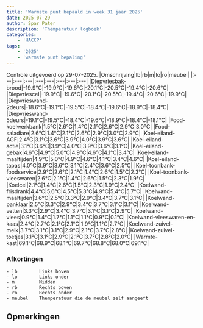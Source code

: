 ```yaml
---
title: 'Warmste punt bepaald in week 31 jaar 2025'
date: 2025-07-29
author: Spar Pater
description: 'Themperatuur logboek'
categories:
    - 'HACCP'
tags:
    - '2025'
    - 'warmste punt bepaling'
---
```

Controle uitgevoerd op 29-07-2025.
|Omschrijving|lb|rb|m|lo|ro|meubel|
|:---|:---|:---|:---|:---|:---|:---|:---|
|Diepvriesbak-brood|-19.9°C|-19.9°C|-19.6°C|-20.1°C|-20.5°C|-19.4°C|-20.6°C|
|Diepvriescel|-19.9°C|-19.6°C|-20.1°C|-20.5°C|-19.4°C|-20.6°C|-19.9°C|
|Diepvrieswand-2deurs|-18.6°C|-19.1°C|-19.5°C|-18.4°C|-19.6°C|-18.9°C|-18.4°C|
|Diepvrieswand-5deurs|-19.1°C|-19.5°C|-18.4°C|-19.6°C|-18.9°C|-18.4°C|-18.1°C|
|Food-koelwerkbank|1.5°C|2.6°C|1.4°C|2.1°C|2.6°C|2.9°C|3.0°C|
|Food-saladiare|2.6°C|1.4°C|2.1°C|2.6°C|2.9°C|3.0°C|2.9°C|
|Koel-eiland-AGF|2.4°C|3.1°C|3.6°C|3.9°C|4.0°C|3.9°C|3.6°C|
|Koel-eiland-actie|3.1°C|3.6°C|3.9°C|4.0°C|3.9°C|3.6°C|3.1°C|
|Koel-eiland-gebak|4.6°C|4.9°C|5.0°C|4.9°C|4.6°C|4.1°C|3.4°C|
|Koel-eiland-maaltijden|4.9°C|5.0°C|4.9°C|4.6°C|4.1°C|3.4°C|4.6°C|
|Koel-eiland-tapas|4.0°C|3.9°C|3.6°C|3.1°C|2.4°C|3.6°C|2.5°C|
|Koel-toonbank-foodservice|2.9°C|2.6°C|2.1°C|1.4°C|2.6°C|1.5°C|2.3°C|
|Koel-toonbank-vleeswaren|2.6°C|2.1°C|1.4°C|2.6°C|1.5°C|2.3°C|1.9°C|
|Koelcel|2.1°C|1.4°C|2.6°C|1.5°C|2.3°C|1.9°C|2.4°C|
|Koelwand-frisdrank|4.4°C|5.6°C|4.5°C|5.3°C|4.9°C|5.4°C|5.7°C|
|Koelwand-maaltijden|3.6°C|2.5°C|3.3°C|2.9°C|3.4°C|3.7°C|3.1°C|
|Koelwand-panklaar|2.5°C|3.3°C|2.9°C|3.4°C|3.7°C|3.1°C|3.1°C|
|Koelwand-vetten|3.3°C|2.9°C|3.4°C|3.7°C|3.1°C|3.1°C|2.9°C|
|Koelwand-vlees|0.9°C|1.4°C|1.7°C|1.1°C|1.1°C|0.9°C|0.1°C|
|Koelwand-vleeswaren-en-kaas|2.4°C|2.7°C|2.1°C|2.1°C|1.9°C|1.1°C|2.7°C|
|Koelwand-zuivel-melk|3.7°C|3.1°C|3.1°C|2.9°C|2.1°C|3.7°C|2.8°C|
|Koelwand-zuivel-toetjes|3.1°C|3.1°C|2.9°C|2.1°C|3.7°C|2.8°C|2.0°C|
|Warmte-kast|69.1°C|68.9°C|68.1°C|69.7°C|68.8°C|68.0°C|69.1°C|

### Afkortingen
    - lb        Links boven
    - lo        Links onder
    - m         Midden
    - rb        Rechts boven
    - ro        Rechts onder
    - meubel    Themperatuur die de meubel zelf aangeeft

## Opmerkingen



